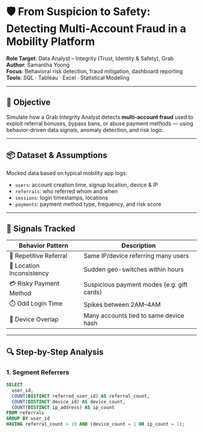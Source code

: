 # 🛡️ From Suspicion to Safety: Detecting Multi-Account Fraud in a Mobility Platform

**Role Target**: Data Analyst – Integrity (Trust, Identity & Safety), Grab  
**Author**: Samantha Yoong  
**Focus**: Behavioral risk detection, fraud mitigation, dashboard reporting  
**Tools**: SQL · Tableau · Excel · Statistical Modeling

---

## 🎯 Objective

Simulate how a Grab Integrity Analyst detects **multi-account fraud** used to exploit referral bonuses, bypass bans, or abuse payment methods — using behavior-driven data signals, anomaly detection, and risk logic.

---

## 📦 Dataset & Assumptions

Mocked data based on typical mobility app logs:

- `users`: account creation time, signup location, device & IP
- `referrals`: who referred whom and when
- `sessions`: login timestamps, locations
- `payments`: payment method type, frequency, and risk score

---

## 🧠 Signals Tracked

| Behavior Pattern | Description |
|------------------|-------------|
| 🔁 Repetitive Referral | Same IP/device referring many users |
| 📍 Location Inconsistency | Sudden geo-switches within hours |
| 💳 Risky Payment Method | Suspicious payment modes (e.g. gift cards) |
| ⏱️ Odd Login Time | Spikes between 2AM–4AM |
| 📱 Device Overlap | Many accounts tied to same device hash |

---

## 🔍 Step-by-Step Analysis

### 1. Segment Referrers

```sql
SELECT 
  user_id, 
  COUNT(DISTINCT referred_user_id) AS referral_count,
  COUNT(DISTINCT device_id) AS device_count,
  COUNT(DISTINCT ip_address) AS ip_count
FROM referrals
GROUP BY user_id
HAVING referral_count > 10 AND (device_count = 1 OR ip_count = 1);
